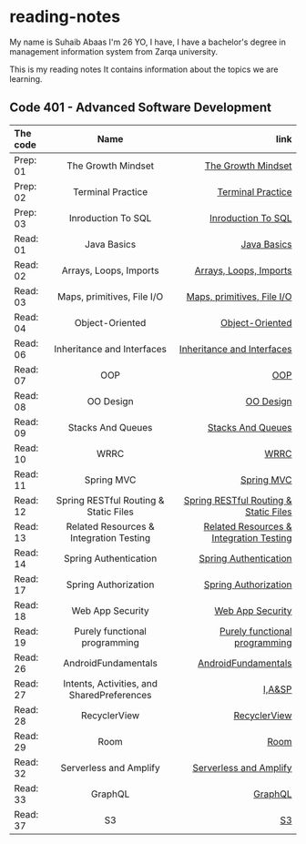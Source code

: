 # reading-notes

My name is Suhaib Abaas I'm 26 YO, I have, I have a bachelor's degree in management information system from Zarqa university.

This is my reading notes It contains information about the topics we are learning.

## Code 401 - Advanced Software Development

| The code      | Name          | link  |
| :------------ |:-------------:| -----:|
|  Prep: 01     | The Growth Mindset | [The Growth Mindset](https://suhibabbas.github.io/reading-notes/TheGrowthMindset) |
|  Prep: 02     | Terminal Practice  | [Terminal Practice](https://suhibabbas.github.io/reading-notes/TerminalPractice)  |
|  Prep: 03     | Inroduction To SQL | [Inroduction To SQL](https://suhibabbas.github.io/reading-notes/InroductionToSQL)  |
|  Read: 01     | Java Basics        | [Java Basics](https://suhibabbas.github.io/reading-notes/JavaBasics)  |
|  Read: 02     | Arrays, Loops, Imports    | [Arrays, Loops, Imports](https://suhibabbas.github.io/reading-notes/Arrays) |
|  Read: 03     | Maps, primitives, File I/O| [Maps, primitives, File I/O](https://suhibabbas.github.io/reading-notes/map) |
|  Read: 04     | Object-Oriented           | [Object-Oriented](https://suhibabbas.github.io/reading-notes/oop) |
|  Read: 06     | Inheritance and Interfaces           | [Inheritance and Interfaces](https://suhibabbas.github.io/reading-notes/ini) |
|  Read: 07     |  OOP          | [OOP](https://suhibabbas.github.io/reading-notes/oop) |
|  Read: 08     |  OO Design    | [OO Design](https://suhibabbas.github.io/reading-notes/OODesign) |
|  Read: 09     |  Stacks And Queues    | [Stacks And Queues](https://suhibabbas.github.io/reading-notes/StacksAndQueues) |
|  Read: 10     |  WRRC          | [WRRC](https://suhibabbas.github.io/reading-notes/WRRC) |
|  Read: 11     |  Spring MVC    | [Spring MVC](https://suhibabbas.github.io/reading-notes/Spring) |
|  Read: 12     |  Spring RESTful Routing & Static Files    | [Spring RESTful Routing & Static Files](https://suhibabbas.github.io/reading-notes/Spring2) |
|  Read: 13     |  Related Resources & Integration Testing    | [Related Resources & Integration Testing](https://suhibabbas.github.io/reading-notes/reading13) |
|  Read: 14     |  Spring Authentication    | [Spring Authentication](https://suhibabbas.github.io/reading-notes/authentication) |
|  Read: 17     |  Spring Authorization    | [Spring Authorization](https://suhibabbas.github.io/reading-notes/Authorization) |
|  Read: 18     |  Web App Security    | [Web App Security](https://suhibabbas.github.io/reading-notes/security) |
|  Read: 19    |  Purely functional programming    | [Purely functional programming](https://suhibabbas.github.io/reading-notes/PFG)|
|  Read: 26    |  AndroidFundamentals    | [AndroidFundamentals](https://suhibabbas.github.io/reading-notes/AndroidFundamentals)|
|  Read: 27    |   Intents, Activities, and SharedPreferences    | [I,A&SP](https://suhibabbas.github.io/reading-notes/reading27)|
|  Read: 28    |   RecyclerView    | [RecyclerView](https://suhibabbas.github.io/reading-notes/RecyclerView)|
|  Read: 29    |   Room    | [Room](https://suhibabbas.github.io/reading-notes/Room)|
|  Read: 32    |  Serverless and Amplify    | [Serverless and Amplify](https://suhibabbas.github.io/reading-notes/ServerlessAndAmplify)|
|  Read: 33    |  GraphQL    | [GraphQL](https://suhibabbas.github.io/reading-notes/GraphQL)|
|  Read: 37    |  S3    | [S3](https://suhibabbas.github.io/reading-notes/s3)|
